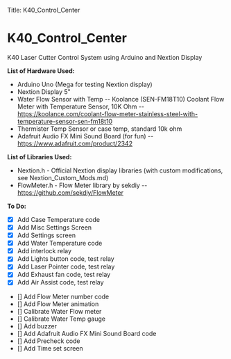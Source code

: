 Title: K40_Control_Center

# K40_Control_Center

K40 Laser Cutter Control System using Arduino and Nextion Display

__List of Hardware Used:__
  * Arduino Uno (Mega for testing Nextion display)
  * Nextion Display 5"
  * Water Flow Sensor with Temp -- Koolance (SEN-FM18T10) Coolant Flow Meter with Temperature Sensor, 10K Ohm -- https://koolance.com/coolant-flow-meter-stainless-steel-with-temperature-sensor-sen-fm18t10
  * Thermister Temp Sensor or case temp, standard 10k ohm 
  * Adafruit Audio FX Mini Sound Board (for fun) -- https://www.adafruit.com/product/2342

__List of Libraries Used:__
  * Nextion.h - Official Nextion display libraries (with custom modifications, see Nextion_Custom_Mods.md)
  * FlowMeter.h - Flow Meter library by sekdiy -- https://github.com/sekdiy/FlowMeter

__To Do:__
  - [x] Add Case Temperature code
  - [x] Add Misc Settings Screen
  - [x] Add Settings screen 
  - [x] Add Water Temperature code
  - [x] Add interlock relay
  - [x] Add Lights button code, test relay
  - [x] Add Laser Pointer code, test relay
  - [x] Add Exhaust fan code, test relay
  - [x] Add Air Assist code, test relay
  - [] Add Flow Meter number code
  - [] Add Flow Meter animation
  - [] Calibrate Water Flow meter
  - [] Calibrate Water Temp gauge
  - [] Add buzzer 
  - [] Add Adafruit Audio FX Mini Sound Board code
  - [] Add Precheck code 
  - [] Add Time set screen
 
